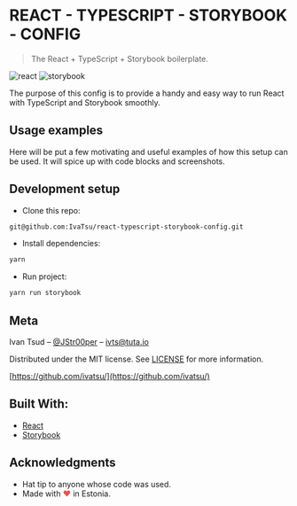 # REACT - TYPESCRIPT - STORYBOOK - CONFIG

> The React + TypeScript + Storybook boilerplate.

![react](https://img.shields.io/badge/react-v16.5.2-blue.svg)
![storybook](https://img.shields.io/badge/storybook-v4.0.0@alpha24-ff69b4.svg)

The purpose of this config is to provide a handy and easy way to run React with TypeScript and Storybook smoothly.

## Usage examples

Here will be put a few motivating and useful examples of how this setup can be used. It will spice up with code blocks and screenshots.

## Development setup

- Clone this repo:

```sh
git@github.com:IvaTsu/react-typescript-storybook-config.git
```

- Install dependencies:

```sh
yarn
```

- Run project:

```sh
yarn run storybook
```

## Meta

Ivan Tsud – [@JStr00per](https://twitter.com/JStr00per) – ivts@tuta.io

Distributed under the MIT license. See [LICENSE](LICENSE) for more information.

[https://github.com/ivatsu/](https://github.com/ivatsu/)

## Built With:

- [React](https://reactjs.org/)
- [Storybook](https://storybook.js.org/)

## Acknowledgments

- Hat tip to anyone whose code was used.
- Made with <span style="color: #e25555;">&#9829;</span> in Estonia.
